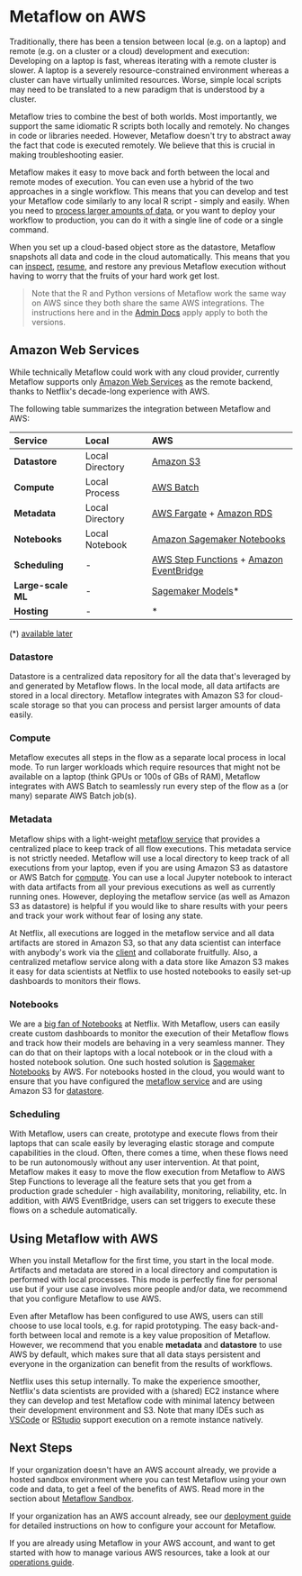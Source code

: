 # Metaflow on AWS

Traditionally, there has been a tension between local \(e.g. on a laptop\) and remote \(e.g. on a cluster or a cloud\) development and execution: Developing on a laptop is fast, whereas iterating with a remote cluster is slower. A laptop is a severely resource-constrained environment whereas a cluster can have virtually unlimited resources. Worse, simple local scripts may need to be translated to a new paradigm that is understood by a cluster.

Metaflow tries to combine the best of both worlds. Most importantly, we support the same idiomatic R scripts both locally and remotely. No changes in code or libraries needed. However, Metaflow doesn't try to abstract away the fact that code is executed remotely. We believe that this is crucial in making troubleshooting easier.

Metaflow makes it easy to move back and forth between the local and remote modes of execution. You can even use a hybrid of the two approaches in a single workflow. This means that you can develop and test your Metaflow code similarly to any local R script - simply and easily. When you need to [process larger amounts of data](../metaflow/scaling.md), or you want to deploy your workflow to production, you can do it with a single line of code or a single command.

When you set up a cloud-based object store as the datastore, Metaflow snapshots all data and code in the cloud automatically. This means that you can [inspect](../metaflow/client.md), [resume](../metaflow/debugging.md#how-to-use-the-resume-command), and restore any previous Metaflow execution without having to worry that the fruits of your hard work get lost.

> Note that the R and Python versions of Metaflow work the same way on AWS since they both share the same AWS integrations. The instructions here and in the [Admin Docs](https://outerbounds.com/docs/admin/) apply apply to both the versions.

## Amazon Web Services

While technically Metaflow could work with any cloud provider, currently Metaflow supports only [Amazon Web Services](https://aws.amazon.com) as the remote backend, thanks to Netflix's decade-long experience with AWS.

The following table summarizes the integration between Metaflow and AWS:

| Service            | Local           | AWS                                                                                                                      |
| :----------------- | :-------------- | :----------------------------------------------------------------------------------------------------------------------- |
| **Datastore**      | Local Directory | [Amazon S3](https://aws.amazon.com/s3/)                                                                                  |
| **Compute**        | Local Process   | [AWS Batch](https://aws.amazon.com/batch/)                                                                               |
| **Metadata**       | Local Directory | [AWS Fargate](https://aws.amazon.com/fargate/) + [Amazon RDS](https://aws.amazon.com/rds)                                |
| **Notebooks**      | Local Notebook  | [Amazon Sagemaker Notebooks](https://aws.amazon.com/sagemaker/)                                                          |
| **Scheduling**     | -               | [AWS Step Functions](https://aws.amazon.com/step-functions/) + [Amazon EventBridge](https://aws.amazon.com/eventbridge/) |
| **Large-scale ML** | -               | [Sagemaker Models](https://aws.amazon.com/sagemaker/)\*                                                                  |
| **Hosting**        | -               | \*                                                                                                                       |

\(\*\) [available later](introduction/roadmap)

### **Datastore**

Datastore is a centralized data repository for all the data that's leveraged by and generated by Metaflow flows. In the local mode, all data artifacts are stored in a local directory. Metaflow integrates with Amazon S3 for cloud-scale storage so that you can process and persist larger amounts of data easily.

### Compute

Metaflow executes all steps in the flow as a separate local process in local mode. To run larger workloads which require resources that might not be available on a laptop \(think GPUs or 100s of GBs of RAM\), Metaflow integrates with AWS Batch to seamlessly run every step of the flow as a \(or many\) separate AWS Batch job\(s\).

### Metadata

Metaflow ships with a light-weight [metaflow service](https://github.com/Netflix/metaflow-service) that provides a centralized place to keep track of all flow executions. This metadata service is not strictly needed. Metaflow will use a local directory to keep track of all executions from your laptop, even if you are using Amazon S3 as datastore or AWS Batch for [compute](metaflow-on-aws.md#compute). You can use a local Jupyter notebook to interact with data artifacts from all your previous executions as well as currently running ones. However, deploying the metaflow service \(as well as Amazon S3 as datastore\) is helpful if you would like to share results with your peers and track your work without fear of losing any state.

At Netflix, all executions are logged in the metaflow service and all data artifacts are stored in Amazon S3, so that any data scientist can interface with anybody's work via the [client](../metaflow/client.md) and collaborate fruitfully. Also, a centralized metaflow service along with a data store like Amazon S3 makes it easy for data scientists at Netflix to use hosted notebooks to easily set-up dashboards to monitors their flows.

### Notebooks

We are a [big fan of Notebooks](https://netflixtechblog.com/notebook-innovation-591ee3221233) at Netflix. With Metaflow, users can easily create custom dashboards to monitor the execution of their Metaflow flows and track how their models are behaving in a very seamless manner. They can do that on their laptops with a local notebook or in the cloud with a hosted notebook solution. One such hosted solution is [Sagemaker Notebooks](https://aws.amazon.com/sagemaker/) by AWS. For notebooks hosted in the cloud, you would want to ensure that you have configured the [metaflow service](metaflow-on-aws.md#metadata) and are using Amazon S3 for [datastore](metaflow-on-aws.md#datastore).

### Scheduling

With Metaflow, users can create, prototype and execute flows from their laptops that can scale easily by leveraging elastic storage and compute capabilities in the cloud. Often, there comes a time, when these flows need to be run autonomously without any user intervention. At that point, Metaflow makes it easy to move the flow execution from Metaflow to AWS Step Functions to leverage all the feature sets that you get from a production grade scheduler - high availability, monitoring, reliability, etc. In addition, with AWS EventBridge, users can set triggers to execute these flows on a schedule automatically.

## Using Metaflow with AWS

When you install Metaflow for the first time, you start in the local mode. Artifacts and metadata are stored in a local directory and computation is performed with local processes. This mode is perfectly fine for personal use but if your use case involves more people and/or data, we recommend that you configure Metaflow to use AWS.

Even after Metaflow has been configured to use AWS, users can still choose to use local tools, e.g. for rapid prototyping. The easy back-and-forth between local and remote is a key value proposition of Metaflow. However, we recommend that you enable **metadata** and **datastore** to use AWS by default, which makes sure that all data stays persistent and everyone in the organization can benefit from the results of workflows.

Netflix uses this setup internally. To make the experience smoother, Netflix's data scientists are provided with a \(shared\) EC2 instance where they can develop and test Metaflow code with minimal latency between their development environment and S3. Note that many IDEs such as [VSCode](https://code.visualstudio.com/) or [RStudio](https://rstudio.com/) support execution on a remote instance natively.

## Next Steps

If your organization doesn't have an AWS account already, we provide a hosted sandbox environment where you can test Metaflow using your own code and data, to get a feel of the benefits of AWS. Read more in the section about [Metaflow Sandbox](metaflow-sandbox.md).

If your organization has an AWS account already, see our [deployment guide](https://outerbounds.com/docs/admin/metaflow-on-aws/deployment-guide) for detailed instructions on how to configure your account for Metaflow.

If you are already using Metaflow in your AWS account, and want to get started with how to manage various AWS resources, take a look at our [operations guide](https://outerbounds.com/docs/admin/metaflow-on-aws/operations-guide).
